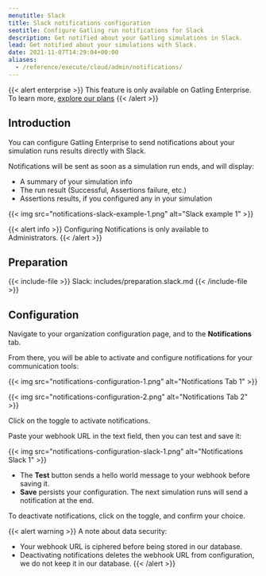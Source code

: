 ```yaml
---
menutitle: Slack
title: Slack notifications configuration
seotitle: Configure Gatling run notifications for Slack
description: Get notified about your Gatling simulations in Slack.
lead: Get notified about your simulations with Slack.
date: 2021-11-07T14:29:04+00:00
aliases: 
  - /reference/execute/cloud/admin/notifications/
---
```


{{< alert enterprise >}}
This feature is only available on Gatling Enterprise. To learn more, [explore our plans](https://gatling.io/pricing?utm_source=docs)
{{< /alert >}}

## Introduction

You can configure Gatling Enterprise to send notifications about your simulation runs results directly with Slack. 

Notifications will be sent as soon as a simulation run ends, and will display:
- A summary of your simulation info
- The run result (Successful, Assertions failure, etc.)
- Assertions results, if you configured any in your simulation

{{< img src="notifications-slack-example-1.png" alt="Slack example 1" >}}

{{< alert info >}}
Configuring Notifications is only available to Administrators. 
{{< /alert >}}

## Preparation

{{< include-file >}}
Slack: includes/preparation.slack.md
{{< /include-file >}}

## Configuration

Navigate to your organization configuration page, and to the **Notifications** tab.

From there, you will be able to activate and configure notifications for your communication tools:

{{< img src="notifications-configuration-1.png" alt="Notifications Tab 1" >}}

{{< img src="notifications-configuration-2.png" alt="Notifications Tab 2" >}}

Click on the toggle to activate notifications.

Paste your webhook URL in the text field, then you can test and save it:

{{< img src="notifications-configuration-slack-1.png" alt="Notifications Slack 1" >}}

- The **Test** button sends a hello world message to your webhook before saving it.
- **Save** persists your configuration. The next simulation runs will send a notification at the end.

To deactivate notifications, click on the toggle, and confirm your choice.

{{< alert warning >}}
A note about data security:
- Your webhook URL is ciphered before being stored in our database.
- Deactivating notifications deletes the webhook URL from configuration, we do not keep it in our database.
{{< /alert >}}
